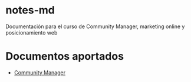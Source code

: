 # notes-md
Documentación para el curso de Community Manager, marketing online y posicionamiento web

# Documentos aportados
- [Community Manager](/notes/community-manager.md)
